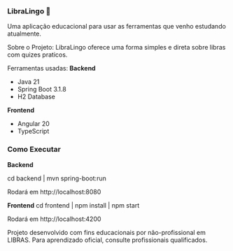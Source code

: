 ### ﻿LibraLingo 🤟

Uma aplicação educacional para usar as ferramentas que venho estudando atualmente.

Sobre o Projeto:
LibraLingo oferece uma forma simples e direta sobre libras com quizes praticos.

Ferramentas usadas:
**Backend**
- Java 21  
- Spring Boot 3.1.8  
- H2 Database

 **Frontend**
- Angular 20  
- TypeScript

### Como Executar

**Backend**

cd backend |
mvn spring-boot:run

Rodará em http://localhost:8080

**Frontend**
cd frontend |
npm install |
npm start

Rodará em http://localhost:4200


Projeto desenvolvido com fins educacionais por não-profissional em LIBRAS.
Para aprendizado oficial, consulte profissionais qualificados.

